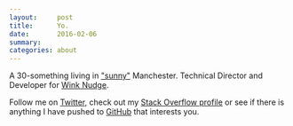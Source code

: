 ```yaml
---
layout:     post
title:      Yo.
date:       2016-02-06
summary:    
categories: about
---
```


A 30-something living in ["sunny"](http://www.theguardian.com/uk-news/the-northerner/2014/jan/30/how-often-does-it-rain-in-manchester) Manchester. Technical Director and Developer for [Wink Nudge](http://www.winknudge.co.uk).

Follow me on [Twitter](http://www.twitter.com/_iamdash), check out my [Stack Overflow profile](https://stackoverflow.com/users/102086/) or see if there is anything I have pushed to [GitHub](https://github.com/iamdash) that interests you.
